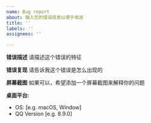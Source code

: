 ```yaml
---
name: Bug report
about: 输入您的错误信息以便于改进
title: ''
labels: ''
assignees: ''

---
```


**错误描述**
请描述这个错误的特征

**错误复现**
请告诉我这个错误是怎么出现的

**屏幕截图**
如果可以，希望添加一个屏幕截图来解释你的问题

**桌面平台:**
 - OS: [e.g. macOS, Window]
 - QQ Version [e.g. 8.9.0]
